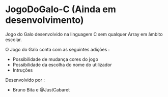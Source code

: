 # JogoDoGalo-C (Ainda em desenvolvimento)

Jogo do Galo desenvolvido na linguagem C sem qualquer Array em âmbito escolar.

O Jogo do Galo conta com as seguintes adições : 
- Possibilidade de mudança cores do jogo
- Possibilidade da escolha do nome do utilizador
- Intruções

Desenvolvido por : 
- Bruno Bita e @JustCabaret
